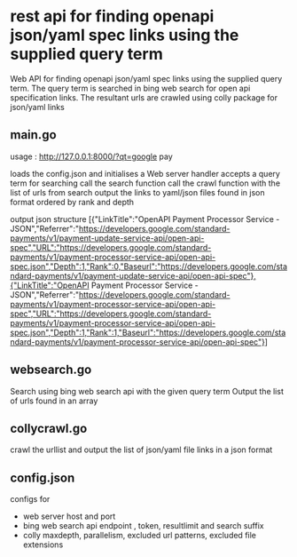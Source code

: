 # rest api for finding openapi json/yaml spec links using the supplied query term

Web API for finding openapi json/yaml spec links using the supplied query term. The query term is searched 
in bing web search for open api specification links. The resultant urls are crawled using colly package for 
json/yaml links

## main.go

usage : http://127.0.0.1:8000/?qt=google pay

loads the config.json and initialises a Web server 
handler accepts a query term for searching
call the search function
call the crawl function with the list of urls from search
output the links to yaml/json files found in json format ordered by rank and depth

output json structure
[{"LinkTitle":"OpenAPI Payment Processor Service - JSON","Referrer":"https://developers.google.com/standard-payments/v1/payment-update-service-api/open-api-spec","URL":"https://developers.google.com/standard-payments/v1/payment-processor-service-api/open-api-spec.json","Depth":1,"Rank":0,"Baseurl":"https://developers.google.com/standard-payments/v1/payment-update-service-api/open-api-spec"},{"LinkTitle":"OpenAPI Payment Processor Service - JSON","Referrer":"https://developers.google.com/standard-payments/v1/payment-processor-service-api/open-api-spec","URL":"https://developers.google.com/standard-payments/v1/payment-processor-service-api/open-api-spec.json","Depth":1,"Rank":1,"Baseurl":"https://developers.google.com/standard-payments/v1/payment-processor-service-api/open-api-spec"}]

## websearch.go

Search using bing web search api with the given query term 
Output the list of urls found in an array

## collycrawl.go

crawl the urllist and output the list of json/yaml file links in a json format

## config.json

configs for 
* web server host and port
* bing web search api endpoint , token, resultlimit and search suffix 
* colly maxdepth, parallelism, excluded url patterns, excluded file extensions
